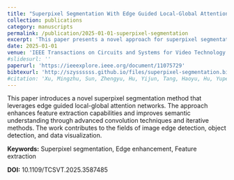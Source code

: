 ```yaml
---
title: "Superpixel Segmentation With Edge Guided Local-Global Attention Network"
collection: publications
category: manuscripts
permalink: /publication/2025-01-01-superpixel-segmentation
excerpt: 'This paper presents a novel approach for superpixel segmentation using edge guided local-global attention network, enhancing feature extraction and semantic understanding.'
date: 2025-01-01
venue: 'IEEE Transactions on Circuits and Systems for Video Technology'
#slidesurl: ''
paperurl: 'https://ieeexplore.ieee.org/document/11075729'
bibtexurl: 'http://szyssssss.github.io/files/superpixel-segmentation.bib'
#citation: 'Xu, Mingzhu, Sun, Zhengyu, Hu, Yijun, Tang, Haoyu, Hu, Yupeng, Song, Xuemeng, and Nie, Liqiang. (2025). &quot;Superpixel Segmentation With Edge Guided Local-Global Attention Network.&quot; <i>IEEE Transactions on Circuits and Systems for Video Technology</i>. DOI: 10.1109/TCSVT.2025.3587485.'
---
```

This paper introduces a novel superpixel segmentation method that leverages edge guided local-global attention networks. The approach enhances feature extraction capabilities and improves semantic understanding through advanced convolution techniques and iterative methods. The work contributes to the fields of image edge detection, object detection, and data visualization.

**Keywords:** Superpixel segmentation, Edge enhancement, Feature extraction

**DOI:** 10.1109/TCSVT.2025.3587485